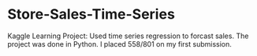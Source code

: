 # Store-Sales-Time-Series

Kaggle Learning Project:
Used time series regression to forcast sales. The project was done in Python. I placed 558/801 on my first submission.
